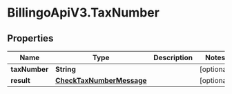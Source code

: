 # BillingoApiV3.TaxNumber

## Properties
Name | Type | Description | Notes
------------ | ------------- | ------------- | -------------
**taxNumber** | **String** |  | [optional] 
**result** | [**CheckTaxNumberMessage**](CheckTaxNumberMessage.md) |  | [optional] 
